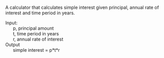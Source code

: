A calculator that calculates simple interest given principal, annual rate of interest and time period in years.

Input:\
  &nbsp;&nbsp;&nbsp;&nbsp;p, principal amount\
  &nbsp;&nbsp;&nbsp;&nbsp;t, time period in years\
  &nbsp;&nbsp;&nbsp;&nbsp;r, annual rate of interest\
Output\
  &nbsp;&nbsp;&nbsp;&nbsp;simple interest = p\*t\*r
